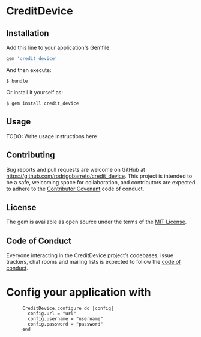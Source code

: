 # CreditDevice


## Installation

Add this line to your application's Gemfile:

```ruby
gem 'credit_device'
```

And then execute:

    $ bundle

Or install it yourself as:

    $ gem install credit_device

## Usage

TODO: Write usage instructions here

## Contributing

Bug reports and pull requests are welcome on GitHub at https://github.com/rodrigobarreto/credit_device. This project is intended to be a safe, welcoming space for collaboration, and contributors are expected to adhere to the [Contributor Covenant](http://contributor-covenant.org) code of conduct.

## License

The gem is available as open source under the terms of the [MIT License](https://opensource.org/licenses/MIT).

## Code of Conduct

Everyone interacting in the CreditDevice project’s codebases, issue trackers, chat rooms and mailing lists is expected to follow the [code of conduct](https://github.com/rodrigobarreto/credit_device/blob/master/CODE_OF_CONDUCT.md).


# Config your application with
```
      CreditDevice.configure do |config|
        config.url = "url"
        config.username = "username"
        config.password = "password"
      end
```